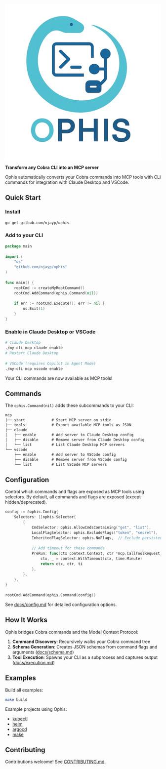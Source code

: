 ![Project Logo](./logo.png)

**Transform any Cobra CLI into an MCP server**

Ophis automatically converts your Cobra commands into MCP tools with CLI commands for integration with Claude Desktop and VSCode.

## Quick Start

### Install

```bash
go get github.com/njayp/ophis
```

### Add to your CLI

```go
package main

import (
    "os"
    "github.com/njayp/ophis"
)

func main() {
    rootCmd := createMyRootCommand()
    rootCmd.AddCommand(ophis.Command(nil))

    if err := rootCmd.Execute(); err != nil {
        os.Exit(1)
    }
}
```

### Enable in Claude Desktop or VSCode

```bash
# Claude Desktop
./my-cli mcp claude enable
# Restart Claude Desktop

# VSCode (requires Copilot in Agent Mode)
./my-cli mcp vscode enable
```

Your CLI commands are now available as MCP tools!

## Commands

The `ophis.Command(nil)` adds these subcommands to your CLI:

```
mcp
├── start            # Start MCP server on stdio
├── tools            # Export available MCP tools as JSON
├── claude
│   ├── enable       # Add server to Claude Desktop config
│   ├── disable      # Remove server from Claude Desktop config
│   └── list         # List Claude Desktop MCP servers
└── vscode
    ├── enable       # Add server to VSCode config
    ├── disable      # Remove server from VSCode config
    └── list         # List VSCode MCP servers
```

## Configuration

Control which commands and flags are exposed as MCP tools using selectors. By default, all commands and flags are exposed (except hidden/deprecated).

```go
config := &ophis.Config{
    Selectors: []ophis.Selector{
        {
            CmdSelector: ophis.AllowCmdsContaining("get", "list"),
            LocalFlagSelector: ophis.ExcludeFlags("token", "secret"),
            InheritedFlagSelector: ophis.NoFlags,  // Exclude persistent flags

            // Add timeout for these commands
            PreRun: func(ctx context.Context, ctr *mcp.CallToolRequest, ti ophis.ToolInput) (context.Context, *mcp.CallToolRequest, ophis.ToolInput) {
                ctx, _ = context.WithTimeout(ctx, time.Minute)
                return ctx, ctr, ti
            },
        },
    },
}

rootCmd.AddCommand(ophis.Command(config))
```

See [docs/config.md](docs/config.md) for detailed configuration options.

## How It Works

Ophis bridges Cobra commands and the Model Context Protocol:

1. **Command Discovery**: Recursively walks your Cobra command tree
2. **Schema Generation**: Creates JSON schemas from command flags and arguments ([docs/schema.md](docs/schema.md))
3. **Tool Execution**: Spawns your CLI as a subprocess and captures output ([docs/execution.md](docs/execution.md))

## Examples

Build all examples:

```bash
make build
```

Example projects using Ophis:

- [kubectl](./examples/kubectl/)
- [helm](./examples/helm/)
- [argocd](./examples/argocd/)
- [make](./examples/make/)

## Contributing

Contributions welcome! See [CONTRIBUTING.md](CONTRIBUTING.md).

